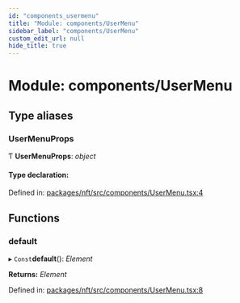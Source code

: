 ```yaml
---
id: "components_usermenu"
title: "Module: components/UserMenu"
sidebar_label: "components/UserMenu"
custom_edit_url: null
hide_title: true
---
```


# Module: components/UserMenu

## Type aliases

### UserMenuProps

Ƭ **UserMenuProps**: *object*

#### Type declaration:

Defined in: [packages/nft/src/components/UserMenu.tsx:4](https://github.com/xr3ngine/xr3ngine/blob/673ad6a5f/packages/nft/src/components/UserMenu.tsx#L4)

## Functions

### default

▸ `Const`**default**(): *Element*

**Returns:** *Element*

Defined in: [packages/nft/src/components/UserMenu.tsx:8](https://github.com/xr3ngine/xr3ngine/blob/673ad6a5f/packages/nft/src/components/UserMenu.tsx#L8)
